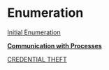 # Enumeration

[Initial Enumeration](Enumeration%20f969c42f770b4722a7e076d5b48fdb9e/Initial%20Enumeration%207f6ccc8fa3b041638d959acd1cb62554.md)

[**Communication with Processes**](Enumeration%20f969c42f770b4722a7e076d5b48fdb9e/Communication%20with%20Processes%20ef286c5b2b4a48e2b4c8cca7c35c8d6a.md)

[CREDENTIAL THEFT](Enumeration%20f969c42f770b4722a7e076d5b48fdb9e/CREDENTIAL%20THEFT%206fe9f1dfdff64ea59ebec0ac330bea17.md)